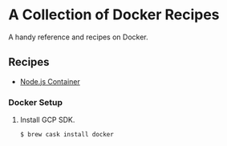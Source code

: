 # A Collection of Docker Recipes

A handy reference and recipes on Docker.

## Recipes

* [Node.js Container](hello-node)

### Docker Setup

1. Install GCP SDK.

   ```bash
   $ brew cask install docker
   ```
